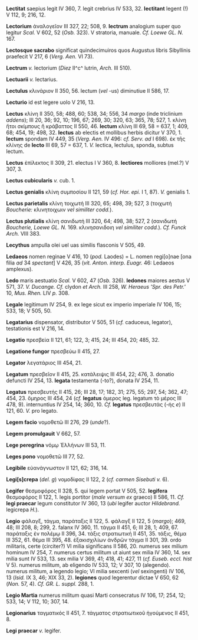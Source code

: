 **Lectitat** saepius legit IV 360, 7. legit crebrius IV 533, 32.
**lectitant** legent (!) V 112, 9; 216, 12.

**Lectorium** ἀναλογεῖον III 327, 22; 508, 9. **lectrum** analogium
super quo legitur *Scal.* V 602, 52 (*Osb.* 323). V stratoria, manuale.
*Cf. Loewe GL. N.* 167.

**Lectosque sacrabo** significat quindecimuiros quos Augustus libris
Sibyllinis praefecit V 217, 6 (*Verg. Aen.* VI 73).

**Lectrum** *v.* lectorium (*Diez* II^c^ lutrin, *Arch.* III 510).

**Lectuarii** *v.* lectarius.

**Lectulus** κλινάριον II 350, 56. lectum (*vel* -us) diminutiue II 586,
17.

**Lecturio** id est legere uolo V 216, 13.

**Lectus** κλίνη II 350, 58; 488, 60; 538, 34; 556, 34 *margo* (inde
triclinium *addens*); III 20, 36; 92, 10; 196, 67; 269, 30; 320, 63;
365, 78; 527, 1. κλίνη ἤτοι σκίμπους ἢ κράβαττος II 550, 46. **lectum**
κλίνη III 69, 58 = 637, 1; 409, 68; 454, 19; 498, 32. **lectus** ab
electis et mollibus herbis dicitur V 370, 1. **lectum** spondam IV 449,
35 (*Verg. Aen.* IV 496: *cf. Serv. ad* I 698). ἐκ τῆς κλίνης de
**lecto** III 69, 57 = 637, 1. *V.* lectica, lectulus, sponda, subtus
lectum.

**Lectus** ἐπίλεκτος II 309, 21. electus I V 360, 8. **lectiores**
molliores (mel.?) V 307, 3.

**Lectus cubicularis** *v.* cub. 1.

**Lectus genialis** κλίνη συμποσίου II 121, 59 (*cf. Hor. epi.* I 1,
87). *V.* genialis 1.

**Lectus parietalis** κλίνη τοιχωτή III 320, 65; 498, 39; 527, 3
(τοιχωτή *Boucherie:* κλινητοιχωιν *vel similiter codd.*).

**Lectus plutialis** κλίνη σανιδωτή III 320, 64; 498, 38; 527, 2
(σανιδωτή *Boucherie, Loewe GL. N.* 169. κλινησανιδοιη *vel similiter
codd.*). *Cf. Funck Arch.* VIII 383.

**Lecythus** ampulla olei uel uas similis flasconis V 505, 49.

**Ledaeos** nomen reginae V 416, 10 (*pod.* Laodes) = L. nomen
regi[o]nae [ona filia *ad* 34 *spectant*] V 426, 35 (*vit. Anton.
interp. Euagr.* 46: Ledaeos amplexus).

**Ledo** maris aestuatio *Scal.* V 602, 47 (*Osb.* 326). **ledones**
maiores aestus V 571, 37. *V. Ducange. Cf.* clydon *et Arch.* III 258,
*W. Heraeus 'Spr. des Petr.'* 10, *Mus. Rhen.* LIV *p.* 308.

**Legale** legitimum IV 254, 9. ex lege sicut ex imperio imperiale IV
106, 15; 533, 18; V 505, 50.

**Legatarius** dispensator, distributor V 505, 51 (*cf.* caduceus,
legator), testationis est V 216, 14.

**Legatio** πρεσβεία II 121, 61; 122, 3; 415, 24; III 454, 20; 485, 32.

**Legatione fungor** πρεσβεύω II 415, 27.

**Legator** λεγατάριος III 454, 21.

**Legatum** πρεσβεῖον II 415, 25. κατάλειψις III 454, 22; 476, 3.
donatio defuncti IV 254, 13. **legata** testamenta (-to?), donata IV
254, 11.

**Legatus** πρεσβευτής II 415, 26; III 28, 17; 182, 31; 275, 55; 297,
54; 362, 47; 454, 23. ὅμηρος III 454, 24 (*cf.* **legatus** ὁμερος leg.
legatum τὸ μέρος III 478, 9). internuntius IV 254, 14; 360, 10. *Cf.*
**legatus** πρεσβευτάς (-ής *e*) II 121, 60. *V.* pro legato.

**Legem facio** νομοθετῶ III 276, 29 (*unde*?).

**Legem promulgauit** V 662, 57.

**Lege peregrina** νόμῳ Ἑλλήνων III 53, 11.

**Leges pono** νομοθετῶ III 77, 52.

**Legibile** εὐανάγνωστον II 121, 62; 316, 14.

**Legi[s]crepa** (*del. g*) νομοδίφας II 122, 2 (*cf. carmen
Sisebuti v.* 6).

**Legifer** θεσμοφόρος II 328, 5. qui legem portat V 505, 52.
**legifera** θεσμοφόρος II 122, 1. legis portitor (*male versum ex*
graeco) II 586, 11. *Cf.* **legi praecar** legum constitutor IV 360, 13
(*ubi* legifer auctor *Hildebrand.* legicrepa *H.*).

**Legio** φάλαγξ, τάγμα, παράταξις II 122, 5. φάλαγξ II 122, 5
(*margo*); 469, 48; III 208, 8; 299, 2. falanx IV 360, 11. τάγμα II 451,
6; III 28, 1; 409, 67. παράταξις ἐν πολέμῳ II 396, 34. τάξις στρατιωτική
II 451, 35. τάξις, θέμα III 352, 61. θέμα III 395, 48. ἑξακισχιλίων
ἀνδρῶν τάγμα II 301, 39. ordo militaris, certe (circiter?) VI milia
significans II 586, 20. numerus sex milium hominum IV 254, 7. numerus
certus militum ut aiunt sex milia IV 360, 14. sex milia sunt IV 533, 13.
sex milia V 369, 41; 418, 41; 427, 11 (*cf. Euseb. eccl. hist* V 5).
numerus militum, ab eligendo IV 533, 12; V 307, 10 (alegendo). numerus
militum, a legendo legio; VI milia sexcenti (*vel* sexingenti) IV 106,
13 (*Isid.* IX 3, 46; XIX 33, 2). **legiones** quod legerentur dictae V
650, 62 (*Non.* 57, 4). *Cf. GR. L. suppl.* 288, 1.

**Legio Martia** numerus militum quasi Marti consecratus IV 106, 17;
254, 12; 533, 14; V 112, 10; 307, 14.

**Legionarius** ταγματικός II 451, 7. τάγματος στρατιωτικοῦ ἡγούμενος II
451, 8.

**Legi praecar** *v.* legifer.
